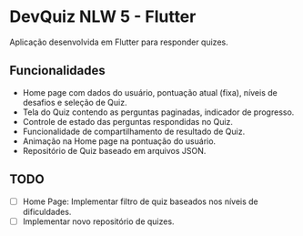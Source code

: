 # DevQuiz NLW 5 - Flutter

Aplicação desenvolvida em Flutter para responder quizes.

## Funcionalidades

- Home page com dados do usuário, pontuação atual (fixa), níveis de desafios e seleção de Quiz.
- Tela do Quiz contendo as perguntas paginadas, indicador de progresso.
- Controle de estado das perguntas respondidas no Quiz.
- Funcionalidade de compartilhamento de resultado de Quiz.
- Animação na Home page na pontuação do usuário.
- Repositório de Quiz baseado em arquivos JSON.

## TODO

- [ ] Home Page: Implementar filtro de quiz baseados nos níveis de dificuldades.
- [ ] Implementar novo repositório de quizes.